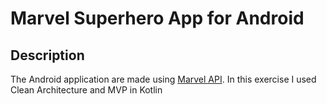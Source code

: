 # Marvel Superhero App for Android

## Description

The Android application are made using [Marvel API](https://developer.marvel.com). In this exercise I used Clean Architecture and MVP in Kotlin
